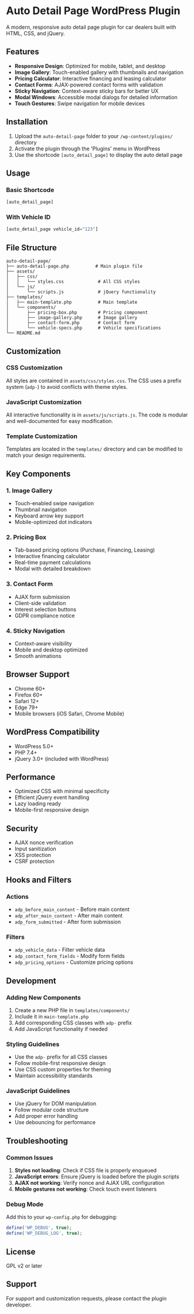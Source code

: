 # Auto Detail Page WordPress Plugin

A modern, responsive auto detail page plugin for car dealers built with HTML, CSS, and jQuery.

## Features

- **Responsive Design**: Optimized for mobile, tablet, and desktop
- **Image Gallery**: Touch-enabled gallery with thumbnails and navigation
- **Pricing Calculator**: Interactive financing and leasing calculator
- **Contact Forms**: AJAX-powered contact forms with validation
- **Sticky Navigation**: Context-aware sticky bars for better UX
- **Modal Windows**: Accessible modal dialogs for detailed information
- **Touch Gestures**: Swipe navigation for mobile devices

## Installation

1. Upload the `auto-detail-page` folder to your `/wp-content/plugins/` directory
2. Activate the plugin through the 'Plugins' menu in WordPress
3. Use the shortcode `[auto_detail_page]` to display the auto detail page

## Usage

### Basic Shortcode
```php
[auto_detail_page]
```

### With Vehicle ID
```php
[auto_detail_page vehicle_id="123"]
```

## File Structure

```
auto-detail-page/
├── auto-detail-page.php          # Main plugin file
├── assets/
│   ├── css/
│   │   └── styles.css             # All CSS styles
│   └── js/
│       └── scripts.js             # jQuery functionality
├── templates/
│   ├── main-template.php          # Main template
│   └── components/
│       ├── pricing-box.php        # Pricing component
│       ├── image-gallery.php      # Image gallery
│       ├── contact-form.php       # Contact form
│       └── vehicle-specs.php      # Vehicle specifications
└── README.md
```

## Customization

### CSS Customization
All styles are contained in `assets/css/styles.css`. The CSS uses a prefix system (`adp-`) to avoid conflicts with theme styles.

### JavaScript Customization
All interactive functionality is in `assets/js/scripts.js`. The code is modular and well-documented for easy modification.

### Template Customization
Templates are located in the `templates/` directory and can be modified to match your design requirements.

## Key Components

### 1. Image Gallery
- Touch-enabled swipe navigation
- Thumbnail navigation
- Keyboard arrow key support
- Mobile-optimized dot indicators

### 2. Pricing Box
- Tab-based pricing options (Purchase, Financing, Leasing)
- Interactive financing calculator
- Real-time payment calculations
- Modal with detailed breakdown

### 3. Contact Form
- AJAX form submission
- Client-side validation
- Interest selection buttons
- GDPR compliance notice

### 4. Sticky Navigation
- Context-aware visibility
- Mobile and desktop optimized
- Smooth animations

## Browser Support

- Chrome 60+
- Firefox 60+
- Safari 12+
- Edge 79+
- Mobile browsers (iOS Safari, Chrome Mobile)

## WordPress Compatibility

- WordPress 5.0+
- PHP 7.4+
- jQuery 3.0+ (included with WordPress)

## Performance

- Optimized CSS with minimal specificity
- Efficient jQuery event handling
- Lazy loading ready
- Mobile-first responsive design

## Security

- AJAX nonce verification
- Input sanitization
- XSS protection
- CSRF protection

## Hooks and Filters

### Actions
- `adp_before_main_content` - Before main content
- `adp_after_main_content` - After main content
- `adp_form_submitted` - After form submission

### Filters
- `adp_vehicle_data` - Filter vehicle data
- `adp_contact_form_fields` - Modify form fields
- `adp_pricing_options` - Customize pricing options

## Development

### Adding New Components
1. Create a new PHP file in `templates/components/`
2. Include it in `main-template.php`
3. Add corresponding CSS classes with `adp-` prefix
4. Add JavaScript functionality if needed

### Styling Guidelines
- Use the `adp-` prefix for all CSS classes
- Follow mobile-first responsive design
- Use CSS custom properties for theming
- Maintain accessibility standards

### JavaScript Guidelines
- Use jQuery for DOM manipulation
- Follow modular code structure
- Add proper error handling
- Use debouncing for performance

## Troubleshooting

### Common Issues

1. **Styles not loading**: Check if CSS file is properly enqueued
2. **JavaScript errors**: Ensure jQuery is loaded before the plugin scripts
3. **AJAX not working**: Verify nonce and AJAX URL configuration
4. **Mobile gestures not working**: Check touch event listeners

### Debug Mode
Add this to your `wp-config.php` for debugging:
```php
define('WP_DEBUG', true);
define('WP_DEBUG_LOG', true);
```

## License

GPL v2 or later

## Support

For support and customization requests, please contact the plugin developer.